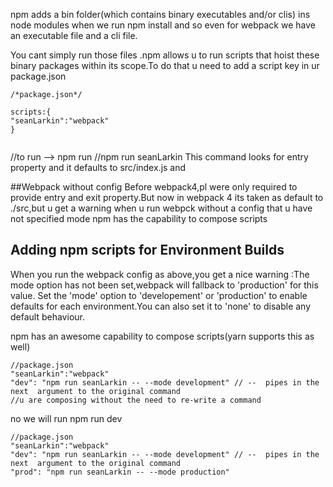 
npm adds a bin folder(which contains binary executables and/or clis) ins node modules when we run npm install and so even for webpack we have an executable file and a cli file.

You cant simply run those files .npm allows u to run scripts that hoist these binary packages within its scope.To do that u need to add a script key in ur package.json

```
/*package.json*/

scripts:{
"seanLarkin":"webpack"
}


```
//to run --> npm run <nameOfTheScript>
  //npm run seanLarkin
  This command looks for entry property and it defaults to src/index.js and 
  
  ##Webpack without config
  Before webpack4,pl were only required to provide entry and exit property.But now in webpack 4 its taken as default to ./src,but u get a warning when u run webpck without a config that u have not specified mode
  npm has the capability to compose scripts
  
  ## Adding npm scripts for Environment Builds 
  
  When you run the webpack config as above,you get a nice warning :The mode option has not been set,webpack will fallback to 'production' for this value.
  Set the 'mode' option to 'developement' or 'production' to enable defaults for each environment.You can also set it to 'none' to disable any default behaviour.
  
  npm has an awesome capability to compose scripts(yarn supports this as well)
  
  ```
  //package.json
  "seanLarkin":"webpack"
  "dev": "npm run seanLarkin -- --mode development" // --  pipes in the next  argument to the original command
  //u are composing without the need to re-write a command
  
  ```
  no we will run 
  npm run dev
  
   ```
  //package.json
  "seanLarkin":"webpack"
  "dev": "npm run seanLarkin -- --mode development" // --  pipes in the next  argument to the original command
  "prod": "npm run seanLarkin -- --mode production"
  
  
  ```

